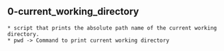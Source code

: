 ## 0-current_working_directory
    * script that prints the absolute path name of the current working directory.
    * pwd -> Command to print current working directory
